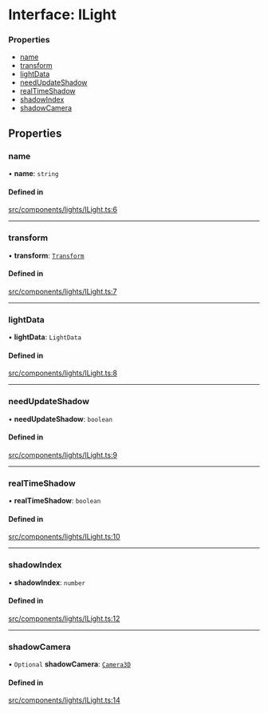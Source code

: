 # Interface: ILight

### Properties

- [name](ILight.md#name)
- [transform](ILight.md#transform)
- [lightData](ILight.md#lightdata)
- [needUpdateShadow](ILight.md#needupdateshadow)
- [realTimeShadow](ILight.md#realtimeshadow)
- [shadowIndex](ILight.md#shadowindex)
- [shadowCamera](ILight.md#shadowcamera)

## Properties

### name

• **name**: `string`

#### Defined in

[src/components/lights/ILight.ts:6](https://github.com/Orillusion/orillusion/blob/main/src/components/lights/ILight.ts#L6)

___

### transform

• **transform**: [`Transform`](../classes/Transform.md)

#### Defined in

[src/components/lights/ILight.ts:7](https://github.com/Orillusion/orillusion/blob/main/src/components/lights/ILight.ts#L7)

___

### lightData

• **lightData**: `LightData`

#### Defined in

[src/components/lights/ILight.ts:8](https://github.com/Orillusion/orillusion/blob/main/src/components/lights/ILight.ts#L8)

___

### needUpdateShadow

• **needUpdateShadow**: `boolean`

#### Defined in

[src/components/lights/ILight.ts:9](https://github.com/Orillusion/orillusion/blob/main/src/components/lights/ILight.ts#L9)

___

### realTimeShadow

• **realTimeShadow**: `boolean`

#### Defined in

[src/components/lights/ILight.ts:10](https://github.com/Orillusion/orillusion/blob/main/src/components/lights/ILight.ts#L10)

___

### shadowIndex

• **shadowIndex**: `number`

#### Defined in

[src/components/lights/ILight.ts:12](https://github.com/Orillusion/orillusion/blob/main/src/components/lights/ILight.ts#L12)

___

### shadowCamera

• `Optional` **shadowCamera**: [`Camera3D`](../classes/Camera3D.md)

#### Defined in

[src/components/lights/ILight.ts:14](https://github.com/Orillusion/orillusion/blob/main/src/components/lights/ILight.ts#L14)
